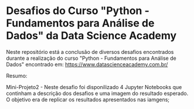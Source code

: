 # Desafios do Curso "Python - Fundamentos para Análise de Dados" da Data Science Academy

Neste repositório está a conclusão de diversos desafios encontrados durante a realização do curso "Python - Fundamentos para Análise de Dados" encontrado em: https://www.datascienceacademy.com.br/

Resumo: 

  Mini-Projeto2 - Neste desafio foi disponilizado 4 Jupyter Notebooks que continham a descrição dos desafios e uma imagem do resultado esperado. O objetivo era de replicar os resultados apresentados nas iamgens;
